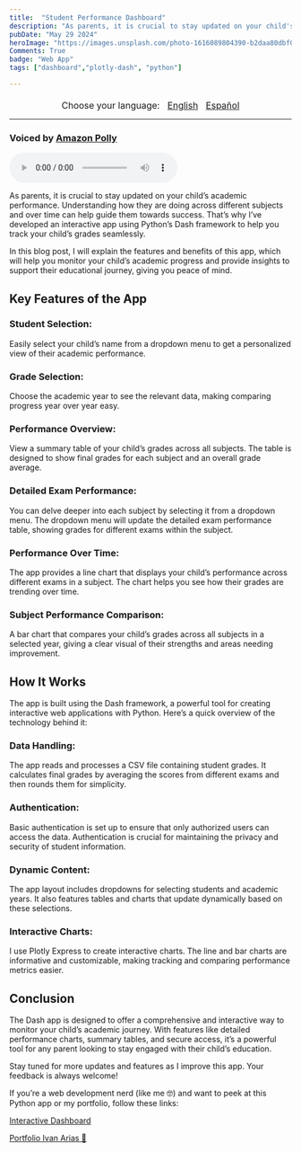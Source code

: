 ```yaml
---
title:  "Student Performance Dashboard"
description: "As parents, it is crucial to stay updated on your child's academic performance ..."
pubDate: "May 29 2024"
heroImage: "https://images.unsplash.com/photo-1616089804390-b2daa80dbf02?q=80&w=2071&auto=format&fit=crop&ixlib=rb-4.0.3&ixid=M3wxMjA3fDB8MHxwaG90by1wYWdlfHx8fGVufDB8fHx8fA%3D%3D"
Comments: True
badge: "Web App"
tags: ["dashboard","plotly-dash", "python"]

---
```

<div style="text-align: center; margin-top: 20px;">
  <span style="margin-right: 10px; font-size: 16px;">Choose your language:</span>
  <a id="englishLink" href="#" style="margin-right: 10px; font-size: 16px; text-decoration: underline; cursor: pointer;">English</a>
  <a id="spanishLink" href="#" style="font-size: 16px; text-decoration: underline; cursor: pointer;">Español</a>
</div>

---

<section id="englishContent" style="display: block;">
  <h3>Voiced by <a href="https://aws.amazon.com/polly/" target="_blank">Amazon Polly</a></h3>
  <audio controls>
  <source src="https://raw.github.com/hcoco1/audio-host/main/293da747-bfd8-4f42-b879-ba66f8603d19.mp3" type="audio/mpeg">
  Your browser does not support the audio element.
</audio>
  


  <p>As parents, it is crucial to stay updated on your child’s academic performance. Understanding how they are doing across different subjects and over time can help guide them towards success. That’s why I’ve developed an interactive app using Python’s Dash framework to help you track your child’s grades seamlessly.</p>

  <p>In this blog post, I will explain the features and benefits of this app, which will help you monitor your child’s academic progress and provide insights to support their educational journey, giving you peace of mind.</p>

  <h2>Key Features of the App</h2>
  <h3>Student Selection:</h3>
  <p>Easily select your child’s name from a dropdown menu to get a personalized view of their academic performance.</p>
  
  <h3>Grade Selection:</h3>
  <p>Choose the academic year to see the relevant data, making comparing progress year over year easy.</p>
  
  <h3>Performance Overview:</h3>
  <p>View a summary table of your child’s grades across all subjects. The table is designed to show final grades for each subject and an overall grade average.</p>
  
  <h3>Detailed Exam Performance:</h3>
  <p>You can delve deeper into each subject by selecting it from a dropdown menu. The dropdown menu will update the detailed exam performance table, showing grades for different exams within the subject.</p>
  
  <h3>Performance Over Time:</h3>
  <p>The app provides a line chart that displays your child’s performance across different exams in a subject. The chart helps you see how their grades are trending over time.</p>
  
  <h3>Subject Performance Comparison:</h3>
  <p>A bar chart that compares your child’s grades across all subjects in a selected year, giving a clear visual of their strengths and areas needing improvement.</p>
  
  <h2>How It Works</h2>
  <p>The app is built using the Dash framework, a powerful tool for creating interactive web applications with Python. Here’s a quick overview of the technology behind it:</p>
  
  <h3>Data Handling:</h3>
  <p>The app reads and processes a CSV file containing student grades. It calculates final grades by averaging the scores from different exams and then rounds them for simplicity.</p>
  
  <h3>Authentication:</h3>
  <p>Basic authentication is set up to ensure that only authorized users can access the data. Authentication is crucial for maintaining the privacy and security of student information.</p>
  
  <h3>Dynamic Content:</h3>
  <p>The app layout includes dropdowns for selecting students and academic years. It also features tables and charts that update dynamically based on these selections.</p>
  
  <h3>Interactive Charts:</h3>
  <p>I use Plotly Express to create interactive charts. The line and bar charts are informative and customizable, making tracking and comparing performance metrics easier.</p>

  <h2>Conclusion</h2>
  <p>The Dash app is designed to offer a comprehensive and interactive way to monitor your child’s academic journey. With features like detailed performance charts, summary tables, and secure access, it’s a powerful tool for any parent looking to stay engaged with their child’s education.</p>

  <p>Stay tuned for more updates and features as I improve this app. Your feedback is always welcome!</p>

  <p>If you’re a web development nerd (like me 🤓) and want to peek at this Python app or my portfolio, follow these links:</p>

  <a href="https://www.hcoco1.com/portfolio/students-dashboard" target="_blank">Interactive Dashboard</a>

  <a href="https://www.hcoco1.com/portfolio" target="_blank">Portfolio Ivan Arias 💾</a>
</section>

<section id="spanishContent" style="display: none;">
  <h3>Voiced by <a href="https://aws.amazon.com/polly/" target="_blank">Amazon Polly</a></h3>

  <audio controls>
  <source src="https://raw.github.com/hcoco1/audio-host/main/d78d29e6-8307-41a9-8c40-3b609d49cedd.mp3" type="audio/mpeg">
  Your browser does not support the audio element.
</audio>

  <p>Como padres, es crucial mantenerse actualizados sobre el rendimiento académico de su hijo. Entender cómo le está yendo en diferentes materias y a lo largo del tiempo puede ayudar a guiarlos hacia el éxito. Por eso he desarrollado una aplicación interactiva utilizando el framework Dash de Python para ayudarle a seguir las calificaciones de su hijo sin problemas.</p>

  <p>En esta publicación del blog, explicaré las características y beneficios de esta aplicación, que le ayudarán a monitorear el progreso académico de su hijo y a proporcionar información para apoyar su trayectoria educativa, brindándole tranquilidad.</p>

  <h2>Características Clave de la Aplicación</h2>
  <h3>Selección de Estudiante:</h3>
  <p>Seleccione fácilmente el nombre de su hijo de un menú desplegable para obtener una vista personalizada de su rendimiento académico.</p>
  
  <h3>Selección de Año Académico:</h3>
  <p>Elija el año académico para ver los datos relevantes, lo que facilita comparar el progreso año tras año.</p>
  
  <h3>Resumen de Rendimiento:</h3>
  <p>Vea una tabla resumen de las calificaciones de su hijo en todas las materias. La tabla muestra las calificaciones finales de cada materia y un promedio general.</p>
  
  <h3>Rendimiento Detallado en Exámenes:</h3>
  <p>Profundice en cada materia seleccionándola de un menú desplegable. La tabla de rendimiento detallado en exámenes se actualizará, mostrando las calificaciones de diferentes exámenes dentro de la materia.</p>
  
  <h3>Rendimiento a lo Largo del Tiempo:</h3>
  <p>La aplicación proporciona un gráfico de líneas que muestra el rendimiento de su hijo en diferentes exámenes de una materia. Esto le ayuda a ver cómo están evolucionando sus calificaciones con el tiempo.</p>
  
  <h3>Comparación de Rendimiento por Materia:</h3>
  <p>Un gráfico de barras que compara las calificaciones de su hijo en todas las materias de un año seleccionado, proporcionando una visión clara de sus fortalezas y áreas que necesitan mejora.</p>
  
  <h2>Cómo Funciona</h2>
  <p>La aplicación está construida utilizando el framework Dash, una herramienta poderosa para crear aplicaciones web interactivas con Python. Aquí hay una breve descripción de la tecnología detrás de ella:</p>
  
  <h3>Manejo de Datos:</h3>
  <p>La aplicación lee y procesa un archivo CSV que contiene las calificaciones de los estudiantes. Calcula las calificaciones finales promediando las puntuaciones de diferentes exámenes y luego las redondea para mayor simplicidad.</p>
  
  <h3>Autenticación:</h3>
  <p>Se configura una autenticación básica para asegurar que solo los usuarios autorizados puedan acceder a los datos. Esto es crucial para mantener la privacidad y seguridad de la información de los estudiantes.</p>
  
  <h3>Contenido Dinámico:</h3>
  <p>El diseño de la aplicación incluye menús desplegables para seleccionar estudiantes y años académicos. También presenta tablas y gráficos que se actualizan dinámicamente en función de estas selecciones.</p>
  
  <h3>Gráficos Interactivos:</h3>
  <p>Utilizamos Plotly Express para crear gráficos interactivos. Los gráficos de líneas y barras son informativos y personalizables, lo que facilita el seguimiento y la comparación de métricas de rendimiento.</p>

  <h2>Conclusión</h2>
  <p>La aplicación Dash está diseñada para ofrecer una manera completa e interactiva de monitorear la trayectoria académica de su hijo. Con características como gráficos de rendimiento detallados, tablas de resumen y acceso seguro, es una herramienta poderosa para cualquier padre que quiera mantenerse involucrado en la educación de su hijo.</p>

  <p>¡Esté atento a más actualizaciones y características mientras mejoro esta aplicación! ¡Sus comentarios son siempre bienvenidos!</p>

  <p>Si eres un nerd del desarrollo web (como yo 🤓) y quieres echar un vistazo a esta aplicación de Python o a mi portafolio, sigue estos enlaces:</p>

  <a href="https://www.hcoco1.com/portfolio/students-dashboard" target="_blank">Interactive Dashboard</a>

  <a href="https://www.hcoco1.com/portfolio" target="_blank">Portfolio Ivan Arias 💾</a>
</section>

<script>
  document.getElementById('englishLink').addEventListener('click', function() {
    document.getElementById('englishContent').style.display = 'block';
    document.getElementById('spanishContent').style.display = 'none';
  });

  document.getElementById('spanishLink').addEventListener('click', function() {
    document.getElementById('englishContent').style.display = 'none';
    document.getElementById('spanishContent').style.display = 'block';
  });
</script>








